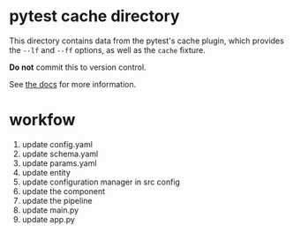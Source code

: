 # pytest cache directory #

This directory contains data from the pytest's cache plugin,
which provides the `--lf` and `--ff` options, as well as the `cache` fixture.

**Do not** commit this to version control.

See [the docs](https://docs.pytest.org/en/stable/how-to/cache.html) for more information.

# workfow

1. update config.yaml
2. update schema.yaml
3. update params.yaml
4. update entity
5. update configuration manager in src config
6. update the component
7. update the pipeline
8. update main.py
9. update app.py

